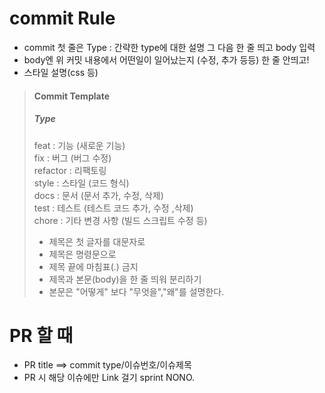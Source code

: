 # commit Rule 
+ commit 첫 줄은 Type : 간략한 type에 대한 설명 그 다음 한 줄 띄고 body 입력
+ body엔 위 커밋 내용에서 어떤일이 일어났는지 (수정, 추가 등등) 한 줄 안띄고!
+ 스타일 설명(css 등)
> #### Commit Template
>##### Type
>feat     : 기능 (새로운 기능)  
>fix      : 버그 (버그 수정)  
>refactor : 리팩토링  
>style    : 스타일 (코드 형식)  
>docs     : 문서 (문서 추가, 수정, 삭제)  
>test     : 테스트 (테스트 코드 추가, 수정 ,삭제)  
>chore    : 기타 변경 사항 (빌드 스크립트 수정 등)  
>  
>
>- 제목은 첫 글자를 대문자로  
>- 제목은 명령문으로  
>- 제목 끝에 마침표(.) 금지  
>- 제목과 본문(body)을 한 줄 띄워 분리하기  
>- 본문은 "어떻게" 보다 "무엇을","왜"를 설명한다.

# PR 할 때 
- PR title ==> commit type/이슈번호/이슈제목
- PR 시 해당 이슈에만 Link 걸기 sprint NONO.
